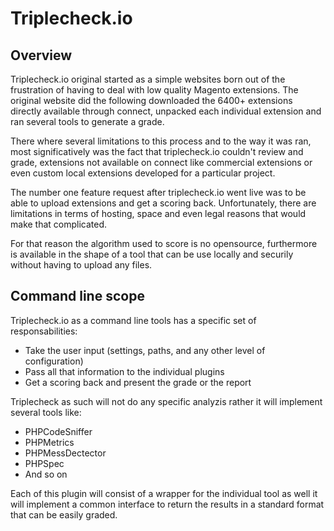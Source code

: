 # Triplecheck.io

## Overview

Triplecheck.io original started as a simple websites born out of the frustration of having to deal with low quality Magento 
extensions. The original website did the following downloaded the 6400+ extensions directly available through connect,
unpacked each individual extension and ran several tools to generate a grade.

There where several limitations to this process and to the way it was ran, most significatively was the fact that triplecheck.io
couldn't review and grade, extensions not available on connect like commercial extensions or even custom local extensions developed
for a particular project.

The number one feature request after triplecheck.io went live was to be able to upload extensions and get a scoring back. Unfortunately,
there are limitations in terms of hosting, space and even legal reasons that would make that complicated. 

For that reason the algorithm used to score is no opensource, furthermore is available in the shape of a tool that can be use locally 
and securily without having to upload any files.

## Command line scope

Triplecheck.io as a command line tools has a specific set of responsabilities: 

- Take the user input (settings, paths, and any other level of configuration)
- Pass all that information to the individual plugins 
- Get a scoring back and present the grade or the report

Triplecheck as such will not do any specific analyzis rather it will implement several tools like:

- PHPCodeSniffer
- PHPMetrics
- PHPMessDectector
- PHPSpec
- And so on

Each of this plugin will consist of a wrapper for the individual tool as well it will implement a common interface to return the results
in a standard format that can be easily graded.

